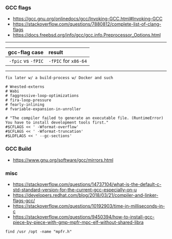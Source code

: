 
### GCC flags

* https://gcc.gnu.org/onlinedocs/gcc/Invoking-GCC.html#Invoking-GCC
* https://stackoverflow.com/questions/7880812/complete-list-of-clang-flags
* https://docs.freebsd.org/info/gcc/gcc.info.Preprocessor_Options.html

---

| gcc-flag case | result |
| ---: | :--- |
| `-fpic` vs `-fPIC` | `-fPIC` for `x86-64` |

---

`fix later w/ a build-process w/ Docker and such`

```
# Wnested-externs
# Wabi
# faggressive-loop-optimizations
# fira-loop-pressure
# fearly-inlining
# fvariable-expansion-in-unroller

# "The compiler failed to generate an executable file. (RuntimeError) You have to install development tools first."
#$CFLAGS << ' -Wformat-overflow'
#$CFLAGS << ' -Wformat-truncation'
#$LDFLAGS << ' --gc-sections'
```

### GCC Build

 * https://www.gnu.org/software/gcc/mirrors.html


### misc

 * https://stackoverflow.com/questions/14737104/what-is-the-default-c-std-standard-version-for-the-current-gcc-especially-on-u
 * https://developers.redhat.com/blog/2018/03/21/compiler-and-linker-flags-gcc/
 * https://stackoverflow.com/questions/10192903/time-in-milliseconds-in-c
 * https://stackoverflow.com/questions/9450394/how-to-install-gcc-piece-by-piece-with-gmp-mpfr-mpc-elf-without-shared-libra

```
find /usr /opt -name "mpfr.h"

```
